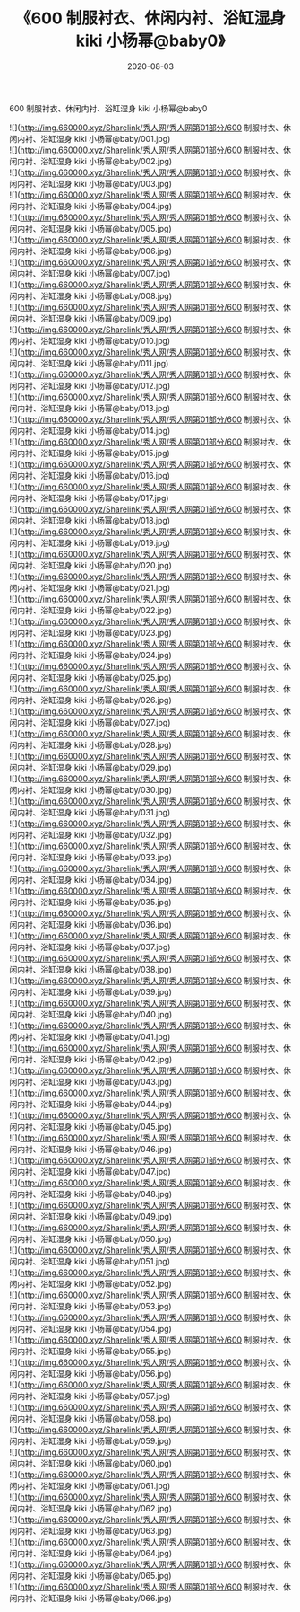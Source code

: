 ﻿---
layout: post
title:  《600 制服衬衣、休闲内衬、浴缸湿身 kiki 小杨幂@baby0》
date:   2020-08-03
img: http://img.660000.xyz/Sharelink/秀人网/秀人网第01部分/600 制服衬衣、休闲内衬、浴缸湿身 kiki 小杨幂@baby0/000.jpg
categories: [美女, 清纯, 唯美]
---

600 制服衬衣、休闲内衬、浴缸湿身 kiki 小杨幂@baby0

  ![](http://img.660000.xyz/Sharelink/秀人网/秀人网第01部分/600 制服衬衣、休闲内衬、浴缸湿身 kiki 小杨幂@baby/001.jpg) <br> ![](http://img.660000.xyz/Sharelink/秀人网/秀人网第01部分/600 制服衬衣、休闲内衬、浴缸湿身 kiki 小杨幂@baby/002.jpg) <br> ![](http://img.660000.xyz/Sharelink/秀人网/秀人网第01部分/600 制服衬衣、休闲内衬、浴缸湿身 kiki 小杨幂@baby/003.jpg) <br> ![](http://img.660000.xyz/Sharelink/秀人网/秀人网第01部分/600 制服衬衣、休闲内衬、浴缸湿身 kiki 小杨幂@baby/004.jpg) <br> ![](http://img.660000.xyz/Sharelink/秀人网/秀人网第01部分/600 制服衬衣、休闲内衬、浴缸湿身 kiki 小杨幂@baby/005.jpg) <br> ![](http://img.660000.xyz/Sharelink/秀人网/秀人网第01部分/600 制服衬衣、休闲内衬、浴缸湿身 kiki 小杨幂@baby/006.jpg) <br> ![](http://img.660000.xyz/Sharelink/秀人网/秀人网第01部分/600 制服衬衣、休闲内衬、浴缸湿身 kiki 小杨幂@baby/007.jpg) <br> ![](http://img.660000.xyz/Sharelink/秀人网/秀人网第01部分/600 制服衬衣、休闲内衬、浴缸湿身 kiki 小杨幂@baby/008.jpg) <br> ![](http://img.660000.xyz/Sharelink/秀人网/秀人网第01部分/600 制服衬衣、休闲内衬、浴缸湿身 kiki 小杨幂@baby/009.jpg) <br> ![](http://img.660000.xyz/Sharelink/秀人网/秀人网第01部分/600 制服衬衣、休闲内衬、浴缸湿身 kiki 小杨幂@baby/010.jpg) <br> ![](http://img.660000.xyz/Sharelink/秀人网/秀人网第01部分/600 制服衬衣、休闲内衬、浴缸湿身 kiki 小杨幂@baby/011.jpg) <br> ![](http://img.660000.xyz/Sharelink/秀人网/秀人网第01部分/600 制服衬衣、休闲内衬、浴缸湿身 kiki 小杨幂@baby/012.jpg) <br> ![](http://img.660000.xyz/Sharelink/秀人网/秀人网第01部分/600 制服衬衣、休闲内衬、浴缸湿身 kiki 小杨幂@baby/013.jpg) <br> ![](http://img.660000.xyz/Sharelink/秀人网/秀人网第01部分/600 制服衬衣、休闲内衬、浴缸湿身 kiki 小杨幂@baby/014.jpg) <br> ![](http://img.660000.xyz/Sharelink/秀人网/秀人网第01部分/600 制服衬衣、休闲内衬、浴缸湿身 kiki 小杨幂@baby/015.jpg) <br> ![](http://img.660000.xyz/Sharelink/秀人网/秀人网第01部分/600 制服衬衣、休闲内衬、浴缸湿身 kiki 小杨幂@baby/016.jpg) <br> ![](http://img.660000.xyz/Sharelink/秀人网/秀人网第01部分/600 制服衬衣、休闲内衬、浴缸湿身 kiki 小杨幂@baby/017.jpg) <br> ![](http://img.660000.xyz/Sharelink/秀人网/秀人网第01部分/600 制服衬衣、休闲内衬、浴缸湿身 kiki 小杨幂@baby/018.jpg) <br> ![](http://img.660000.xyz/Sharelink/秀人网/秀人网第01部分/600 制服衬衣、休闲内衬、浴缸湿身 kiki 小杨幂@baby/019.jpg) <br> ![](http://img.660000.xyz/Sharelink/秀人网/秀人网第01部分/600 制服衬衣、休闲内衬、浴缸湿身 kiki 小杨幂@baby/020.jpg) <br> ![](http://img.660000.xyz/Sharelink/秀人网/秀人网第01部分/600 制服衬衣、休闲内衬、浴缸湿身 kiki 小杨幂@baby/021.jpg) <br> ![](http://img.660000.xyz/Sharelink/秀人网/秀人网第01部分/600 制服衬衣、休闲内衬、浴缸湿身 kiki 小杨幂@baby/022.jpg) <br> ![](http://img.660000.xyz/Sharelink/秀人网/秀人网第01部分/600 制服衬衣、休闲内衬、浴缸湿身 kiki 小杨幂@baby/023.jpg) <br> ![](http://img.660000.xyz/Sharelink/秀人网/秀人网第01部分/600 制服衬衣、休闲内衬、浴缸湿身 kiki 小杨幂@baby/024.jpg) <br> ![](http://img.660000.xyz/Sharelink/秀人网/秀人网第01部分/600 制服衬衣、休闲内衬、浴缸湿身 kiki 小杨幂@baby/025.jpg) <br> ![](http://img.660000.xyz/Sharelink/秀人网/秀人网第01部分/600 制服衬衣、休闲内衬、浴缸湿身 kiki 小杨幂@baby/026.jpg) <br> ![](http://img.660000.xyz/Sharelink/秀人网/秀人网第01部分/600 制服衬衣、休闲内衬、浴缸湿身 kiki 小杨幂@baby/027.jpg) <br> ![](http://img.660000.xyz/Sharelink/秀人网/秀人网第01部分/600 制服衬衣、休闲内衬、浴缸湿身 kiki 小杨幂@baby/028.jpg) <br> ![](http://img.660000.xyz/Sharelink/秀人网/秀人网第01部分/600 制服衬衣、休闲内衬、浴缸湿身 kiki 小杨幂@baby/029.jpg) <br> ![](http://img.660000.xyz/Sharelink/秀人网/秀人网第01部分/600 制服衬衣、休闲内衬、浴缸湿身 kiki 小杨幂@baby/030.jpg) <br> ![](http://img.660000.xyz/Sharelink/秀人网/秀人网第01部分/600 制服衬衣、休闲内衬、浴缸湿身 kiki 小杨幂@baby/031.jpg) <br> ![](http://img.660000.xyz/Sharelink/秀人网/秀人网第01部分/600 制服衬衣、休闲内衬、浴缸湿身 kiki 小杨幂@baby/032.jpg) <br> ![](http://img.660000.xyz/Sharelink/秀人网/秀人网第01部分/600 制服衬衣、休闲内衬、浴缸湿身 kiki 小杨幂@baby/033.jpg) <br> ![](http://img.660000.xyz/Sharelink/秀人网/秀人网第01部分/600 制服衬衣、休闲内衬、浴缸湿身 kiki 小杨幂@baby/034.jpg) <br> ![](http://img.660000.xyz/Sharelink/秀人网/秀人网第01部分/600 制服衬衣、休闲内衬、浴缸湿身 kiki 小杨幂@baby/035.jpg) <br> ![](http://img.660000.xyz/Sharelink/秀人网/秀人网第01部分/600 制服衬衣、休闲内衬、浴缸湿身 kiki 小杨幂@baby/036.jpg) <br> ![](http://img.660000.xyz/Sharelink/秀人网/秀人网第01部分/600 制服衬衣、休闲内衬、浴缸湿身 kiki 小杨幂@baby/037.jpg) <br> ![](http://img.660000.xyz/Sharelink/秀人网/秀人网第01部分/600 制服衬衣、休闲内衬、浴缸湿身 kiki 小杨幂@baby/038.jpg) <br> ![](http://img.660000.xyz/Sharelink/秀人网/秀人网第01部分/600 制服衬衣、休闲内衬、浴缸湿身 kiki 小杨幂@baby/039.jpg) <br> ![](http://img.660000.xyz/Sharelink/秀人网/秀人网第01部分/600 制服衬衣、休闲内衬、浴缸湿身 kiki 小杨幂@baby/040.jpg) <br> ![](http://img.660000.xyz/Sharelink/秀人网/秀人网第01部分/600 制服衬衣、休闲内衬、浴缸湿身 kiki 小杨幂@baby/041.jpg) <br> ![](http://img.660000.xyz/Sharelink/秀人网/秀人网第01部分/600 制服衬衣、休闲内衬、浴缸湿身 kiki 小杨幂@baby/042.jpg) <br> ![](http://img.660000.xyz/Sharelink/秀人网/秀人网第01部分/600 制服衬衣、休闲内衬、浴缸湿身 kiki 小杨幂@baby/043.jpg) <br> ![](http://img.660000.xyz/Sharelink/秀人网/秀人网第01部分/600 制服衬衣、休闲内衬、浴缸湿身 kiki 小杨幂@baby/044.jpg) <br> ![](http://img.660000.xyz/Sharelink/秀人网/秀人网第01部分/600 制服衬衣、休闲内衬、浴缸湿身 kiki 小杨幂@baby/045.jpg) <br> ![](http://img.660000.xyz/Sharelink/秀人网/秀人网第01部分/600 制服衬衣、休闲内衬、浴缸湿身 kiki 小杨幂@baby/046.jpg) <br> ![](http://img.660000.xyz/Sharelink/秀人网/秀人网第01部分/600 制服衬衣、休闲内衬、浴缸湿身 kiki 小杨幂@baby/047.jpg) <br> ![](http://img.660000.xyz/Sharelink/秀人网/秀人网第01部分/600 制服衬衣、休闲内衬、浴缸湿身 kiki 小杨幂@baby/048.jpg) <br> ![](http://img.660000.xyz/Sharelink/秀人网/秀人网第01部分/600 制服衬衣、休闲内衬、浴缸湿身 kiki 小杨幂@baby/049.jpg) <br> ![](http://img.660000.xyz/Sharelink/秀人网/秀人网第01部分/600 制服衬衣、休闲内衬、浴缸湿身 kiki 小杨幂@baby/050.jpg) <br> ![](http://img.660000.xyz/Sharelink/秀人网/秀人网第01部分/600 制服衬衣、休闲内衬、浴缸湿身 kiki 小杨幂@baby/051.jpg) <br> ![](http://img.660000.xyz/Sharelink/秀人网/秀人网第01部分/600 制服衬衣、休闲内衬、浴缸湿身 kiki 小杨幂@baby/052.jpg) <br> ![](http://img.660000.xyz/Sharelink/秀人网/秀人网第01部分/600 制服衬衣、休闲内衬、浴缸湿身 kiki 小杨幂@baby/053.jpg) <br> ![](http://img.660000.xyz/Sharelink/秀人网/秀人网第01部分/600 制服衬衣、休闲内衬、浴缸湿身 kiki 小杨幂@baby/054.jpg) <br> ![](http://img.660000.xyz/Sharelink/秀人网/秀人网第01部分/600 制服衬衣、休闲内衬、浴缸湿身 kiki 小杨幂@baby/055.jpg) <br> ![](http://img.660000.xyz/Sharelink/秀人网/秀人网第01部分/600 制服衬衣、休闲内衬、浴缸湿身 kiki 小杨幂@baby/056.jpg) <br> ![](http://img.660000.xyz/Sharelink/秀人网/秀人网第01部分/600 制服衬衣、休闲内衬、浴缸湿身 kiki 小杨幂@baby/057.jpg) <br> ![](http://img.660000.xyz/Sharelink/秀人网/秀人网第01部分/600 制服衬衣、休闲内衬、浴缸湿身 kiki 小杨幂@baby/058.jpg) <br> ![](http://img.660000.xyz/Sharelink/秀人网/秀人网第01部分/600 制服衬衣、休闲内衬、浴缸湿身 kiki 小杨幂@baby/059.jpg) <br> ![](http://img.660000.xyz/Sharelink/秀人网/秀人网第01部分/600 制服衬衣、休闲内衬、浴缸湿身 kiki 小杨幂@baby/060.jpg) <br> ![](http://img.660000.xyz/Sharelink/秀人网/秀人网第01部分/600 制服衬衣、休闲内衬、浴缸湿身 kiki 小杨幂@baby/061.jpg) <br> ![](http://img.660000.xyz/Sharelink/秀人网/秀人网第01部分/600 制服衬衣、休闲内衬、浴缸湿身 kiki 小杨幂@baby/062.jpg) <br> ![](http://img.660000.xyz/Sharelink/秀人网/秀人网第01部分/600 制服衬衣、休闲内衬、浴缸湿身 kiki 小杨幂@baby/063.jpg) <br> ![](http://img.660000.xyz/Sharelink/秀人网/秀人网第01部分/600 制服衬衣、休闲内衬、浴缸湿身 kiki 小杨幂@baby/064.jpg) <br> ![](http://img.660000.xyz/Sharelink/秀人网/秀人网第01部分/600 制服衬衣、休闲内衬、浴缸湿身 kiki 小杨幂@baby/065.jpg) <br> ![](http://img.660000.xyz/Sharelink/秀人网/秀人网第01部分/600 制服衬衣、休闲内衬、浴缸湿身 kiki 小杨幂@baby/066.jpg) <br>
